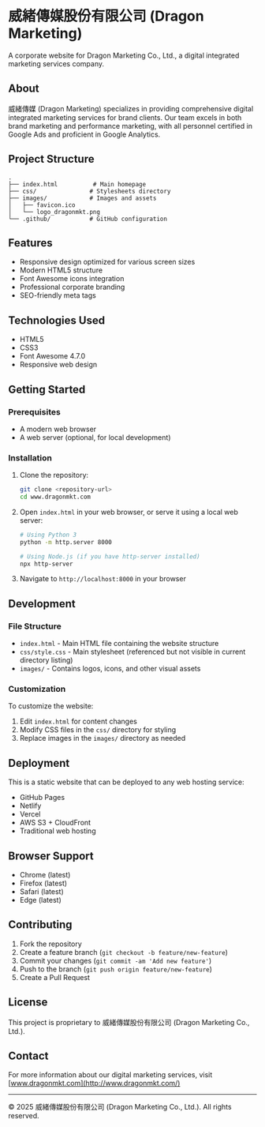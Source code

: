 # 威緒傳媒股份有限公司 (Dragon Marketing)

A corporate website for Dragon Marketing Co., Ltd., a digital integrated marketing services company.

## About

威緒傳媒 (Dragon Marketing) specializes in providing comprehensive digital integrated marketing services for brand clients. Our team excels in both brand marketing and performance marketing, with all personnel certified in Google Ads and proficient in Google Analytics.

## Project Structure

```
.
├── index.html          # Main homepage
├── css/               # Stylesheets directory
├── images/            # Images and assets
│   ├── favicon.ico
│   └── logo_dragonmkt.png
└── .github/           # GitHub configuration
```

## Features

- Responsive design optimized for various screen sizes
- Modern HTML5 structure
- Font Awesome icons integration
- Professional corporate branding
- SEO-friendly meta tags

## Technologies Used

- HTML5
- CSS3
- Font Awesome 4.7.0
- Responsive web design

## Getting Started

### Prerequisites

- A modern web browser
- A web server (optional, for local development)

### Installation

1. Clone the repository:
   ```bash
   git clone <repository-url>
   cd www.dragonmkt.com
   ```

2. Open `index.html` in your web browser, or serve it using a local web server:
   ```bash
   # Using Python 3
   python -m http.server 8000
   
   # Using Node.js (if you have http-server installed)
   npx http-server
   ```

3. Navigate to `http://localhost:8000` in your browser

## Development

### File Structure

- `index.html` - Main HTML file containing the website structure
- `css/style.css` - Main stylesheet (referenced but not visible in current directory listing)
- `images/` - Contains logos, icons, and other visual assets

### Customization

To customize the website:

1. Edit `index.html` for content changes
2. Modify CSS files in the `css/` directory for styling
3. Replace images in the `images/` directory as needed

## Deployment

This is a static website that can be deployed to any web hosting service:

- GitHub Pages
- Netlify
- Vercel
- AWS S3 + CloudFront
- Traditional web hosting

## Browser Support

- Chrome (latest)
- Firefox (latest)
- Safari (latest)
- Edge (latest)

## Contributing

1. Fork the repository
2. Create a feature branch (`git checkout -b feature/new-feature`)
3. Commit your changes (`git commit -am 'Add new feature'`)
4. Push to the branch (`git push origin feature/new-feature`)
5. Create a Pull Request

## License

This project is proprietary to 威緒傳媒股份有限公司 (Dragon Marketing Co., Ltd.).

## Contact

For more information about our digital marketing services, visit [www.dragonmkt.com](http://www.dragonmkt.com/)

---

© 2025 威緒傳媒股份有限公司 (Dragon Marketing Co., Ltd.). All rights reserved.
